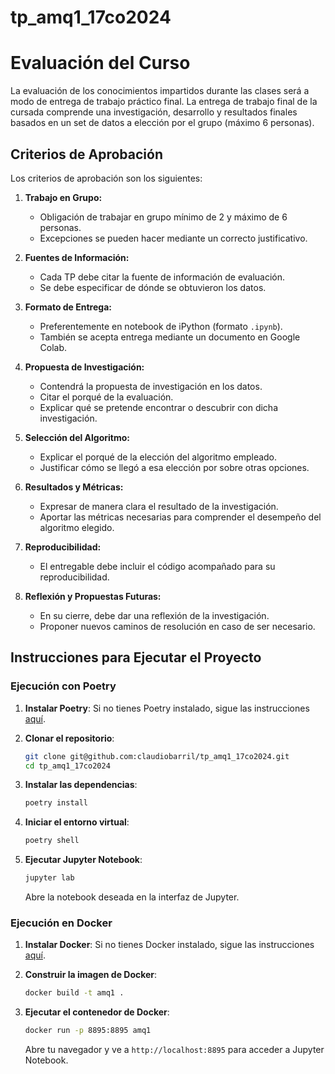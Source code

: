 # tp_amq1_17co2024

# Evaluación del Curso

La evaluación de los conocimientos impartidos durante las clases será a modo de entrega de trabajo práctico final. La entrega de trabajo final de la cursada comprende una investigación, desarrollo y resultados finales basados en un set de datos a elección por el grupo (máximo 6 personas).

## Criterios de Aprobación

Los criterios de aprobación son los siguientes:

1. **Trabajo en Grupo:** 
   - Obligación de trabajar en grupo mínimo de 2 y máximo de 6 personas.
   - Excepciones se pueden hacer mediante un correcto justificativo.

2. **Fuentes de Información:**
   - Cada TP debe citar la fuente de información de evaluación.
   - Se debe especificar de dónde se obtuvieron los datos.

3. **Formato de Entrega:**
   - Preferentemente en notebook de iPython (formato `.ipynb`).
   - También se acepta entrega mediante un documento en Google Colab.

4. **Propuesta de Investigación:**
   - Contendrá la propuesta de investigación en los datos.
   - Citar el porqué de la evaluación.
   - Explicar qué se pretende encontrar o descubrir con dicha investigación.

5. **Selección del Algoritmo:**
   - Explicar el porqué de la elección del algoritmo empleado.
   - Justificar cómo se llegó a esa elección por sobre otras opciones.

6. **Resultados y Métricas:**
   - Expresar de manera clara el resultado de la investigación.
   - Aportar las métricas necesarias para comprender el desempeño del algoritmo elegido.

7. **Reproducibilidad:**
   - El entregable debe incluir el código acompañado para su reproducibilidad.

8. **Reflexión y Propuestas Futuras:**
   - En su cierre, debe dar una reflexión de la investigación.
   - Proponer nuevos caminos de resolución en caso de ser necesario.

## Instrucciones para Ejecutar el Proyecto
### Ejecución con Poetry

1. **Instalar Poetry**: Si no tienes Poetry instalado, sigue las instrucciones [aquí](https://python-poetry.org/docs/#installation).

2. **Clonar el repositorio**:
    ```bash
    git clone git@github.com:claudiobarril/tp_amq1_17co2024.git
    cd tp_amq1_17co2024
    ```

3. **Instalar las dependencias**:
    ```bash
    poetry install
    ```

4. **Iniciar el entorno virtual**:
    ```bash
    poetry shell
    ```

5. **Ejecutar Jupyter Notebook**:
    ```bash
    jupyter lab
    ```
   Abre la notebook deseada en la interfaz de Jupyter.

### Ejecución en Docker
1. **Instalar Docker**: Si no tienes Docker instalado, sigue las instrucciones [aquí](https://docs.docker.com/get-docker/).

2. **Construir la imagen de Docker**:
    ```bash
    docker build -t amq1 .
    ```

3. **Ejecutar el contenedor de Docker**:
    ```bash
    docker run -p 8895:8895 amq1
    ```
   Abre tu navegador y ve a `http://localhost:8895` para acceder a Jupyter Notebook.
